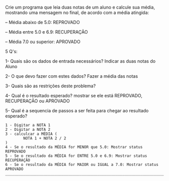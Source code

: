 Crie um programa que leia duas notas de um aluno e calcule sua média, mostrando uma mensagem no final, de acordo com a média atingida:

– Média abaixo de 5.0: REPROVADO

– Média entre 5.0 e 6.9: RECUPERAÇÃO

– Média 7.0 ou superior: APROVADO



5 Q's:

1- Quais são os dados de entrada necessários?
    Indicar as duas notas do Aluno

2- O que devo fazer com estes dados?
    Fazer a média das notas 

3- Quais são as restrições deste problema?
    

4- Qual é o resultado esperado?
mostrar se ele está REPROVADO, RECUPERAÇÃO ou APROVADO

5- Qual é a sequencia de passos a ser feita para chegar ao resultado esperado?

    1 - Digitar a NOTA 1
    2 - Digitar a NOTA 2
    3 - calculcar a MÉDIA (
            NOTA 1 + NOTA 2 / 2
    )
    4 - Se o resultado da MÉDIA for MENOR que 5.0: Mostrar status REPROVADO
    5 - Se o resultado da MÉDIA for ENTRE 5.0 e 6.9: Mostrar status RECUPERAÇÃO
    6 - Se o resultado da MÉDIA for MAIOR ou IGUAL a 7.0: Mostrar status APROVADO
    _____________________________________________________________________________________________________